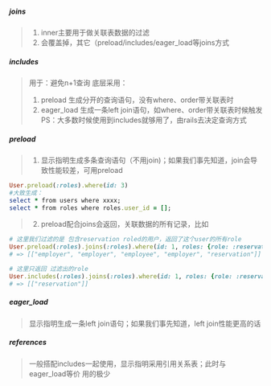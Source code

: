 #####  joins
> 1. inner主要用于做关联表数据的过滤
> 2. 会覆盖掉，其它（preload/includes/eager_load等joins方式


##### includes
> 用于：避免n+1查询
> 底层采用：
> 1. preload 生成分开的查询语句，没有where、order带关联表时
> 2. eager_load 生成一条left join语句，如where、order带关联表时候触发
> PS：大多数时候使用到includes就够用了，由rails去决定查询方式


##### preload
> 1. 显示指明生成多条查询语句（不用join)；如果我们事先知道，join会导致性能较差，可用preload
```ruby
User.preload(:roles).where(id: 3)
#大致生成：
select * from users where xxxx;
select * from roles where roles.user_id = [];
```
> 2. preload配合joins会返回，关联数据的所有记录，比如
```ruby
# 这里我们过滤的是 包含reservation roled的用户，返回了这个user的所有role
User.preload(:roles).joins(:roles).where(id: 1, roles: {role: :reservation}).map{|user| user.roles.map(&:role)}
# => [["employer", "employer", "employee", "employer", "reservation"]]

# 这里只返回 过滤出的role
User.includes(:roles).joins(:roles).where(id: 1, roles: {role: :reservation}).map{|user| user.roles.map(&:role)}
# => [["reservation"]]
```

##### eager_load
> 显示指明生成一条left join语句；如果我们事先知道，left join性能更高的话

##### references
> 一般搭配includes一起使用，显示指明采用引用关系表；此时与eager_load等价
> 用的极少



